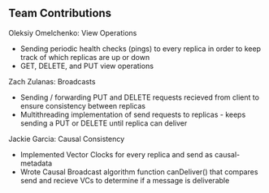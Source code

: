 ## Team Contributions

Oleksiy Omelchenko: View Operations
- Sending periodic health checks (pings) to every replica in order to keep track of which replicas are up or down
- GET, DELETE, and PUT view operations


Zach Zulanas: Broadcasts
- Sending / forwarding PUT and DELETE requests recieved from client to ensure consistency between replicas
- Multithreading implementation of send requests to replicas - keeps sending a PUT or DELETE until replica can deliver

Jackie Garcia: Causal Consistency
- Implemented Vector Clocks for every replica and send as causal-metadata
- Wrote Causal Broadcast algorithm function canDeliver() that compares send and recieve VCs to determine if a message is deliverable
